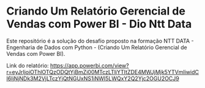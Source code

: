 # Criando Um Relatório Gerencial de Vendas com Power BI - Dio Ntt Data

Este repositório é a solução do desafio proposto na formação NTT DATA - Engenharia de Dados com Python - (Criando Um Relatório Gerencial de Vendas com Power BI).

Link do relatório:
https://app.powerbi.com/view?r=eyJrIjoiOThlOTQzODQtYjBmZi00MTczLTljYTItZDE4MWJjMjk5YTVmIiwidCI6IjNjNDk3M2VjLTczYjQtNGUxNS1iNWI5LWQxY2Q2Yjc2OGU2OCJ9
